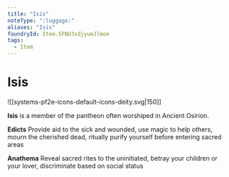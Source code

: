 ```yaml
---
title: "Isis"
noteType: ":luggage:"
aliases: "Isis"
foundryId: Item.5PBU3sdjyumJlmoe
tags:
  - Item
---
```


# Isis
![[systems-pf2e-icons-default-icons-deity.svg|150]]

**Isis** is a member of the pantheon often worshiped in Ancient Osirion.

**Edicts** Provide aid to the sick and wounded, use magic to help others, mourn the cherished dead, ritually purify yourself before entering sacred areas

**Anathema** Reveal sacred rites to the uninitiated, betray your children or your lover, discriminate based on social status
